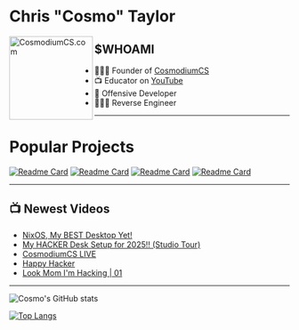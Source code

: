 <!-- cosmo's readme -->

<!-- variables -->
[website]: https://www.cosmodiumcs.com
[youtube]: https://www.youtube.com/c/CosmodiumCS
[twitch]: https://www.twitch.tv/cosmodiumcs
[instagram]: https://www.instagram.com/cosmodium.cs/
[twitter]: https://www.twitter.com/CosmodiumCS
[reddit]: https://www.reddit.com/r/CosmodiumCS
[john]: https://youtu.be/I9qQGPzpgtY
[hak5]: https://youtu.be/RBMiHYWh78k

<!-- about me -->
# Chris "Cosmo" Taylor

<!-- picture -->
[<img align="left" alt="CosmodiumCS.com" width="150px" src="https://avatars.githubusercontent.com/u/73325248?v=4"/>][website]

<!-- more on me -->
## $WHOAMI
- 👨🏽‍💼 Founder of [CosmodiumCS][website]
- 📺 Educator on [YouTube][youtube]
- 🐛 Offensive Developer
- 👨🏽‍💻 Reverse Engineer

---

<!-- popular projects -->
# Popular Projects
[![Readme Card](https://github-readme-stats.vercel.app/api/pin/?username=CosmodiumCS&repo=MalwareDNA&theme=react)](https://github.com/CosmodiumCS/MalwareDNA)
[![Readme Card](https://github-readme-stats.vercel.app/api/pin/?username=CosmodiumCS&repo=MK01-OnlyRat&theme=react)](https://github.com/CosmodiumCS/MK01-OnlyRAT)
[![Readme Card](https://github-readme-stats.vercel.app/api/pin/?username=CosmodiumCS&repo=MK15-SkeletonKey&theme=react)](https://github.com/CosmodiumCS/MK15-SkeletonKey)
[![Readme Card](https://github-readme-stats.vercel.app/api/pin/?username=CosmodiumCS&repo=MK16-SpiderCat&theme=react)](https://github.com/CosmodiumCS/MK16-SpiderCat)

---

<!-- new videos from youtube -->
## 📺 Newest Videos
<!-- YOUTUBE:START -->
- [NixOS, My BEST Desktop Yet!](https://www.youtube.com/watch?v=wO0lRocFT44)
- [My HACKER Desk Setup for 2025!! &lpar;Studio Tour&rpar;](https://www.youtube.com/watch?v=sXHMRGGquwE)
- [CosmodiumCS LIVE](https://www.youtube.com/watch?v=iwS8e-sVAW0)
- [Happy Hacker](https://www.youtube.com/watch?v=zQprPT40LWA)
- [Look Mom I&#39;m Hacking | 01](https://www.youtube.com/watch?v=aZowfydmhCM)
<!-- YOUTUBE:END -->

---

<!-- stat card -->
![Cosmo's GitHub stats](https://github-readme-stats.vercel.app/api?username=PrettyBoyCosmo&show_icons=true&theme=react)

<!-- top languages -->
[![Top Langs](https://github-readme-stats.vercel.app/api/top-langs/?username=PrettyBoyCosmo&theme=react)](https://github.com/anuraghazra/github-readme-stats)
